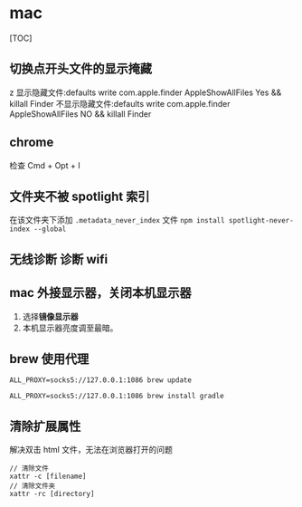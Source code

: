 # mac

[TOC]

## 切换点开头文件的显示掩藏
z
显示隐藏文件:defaults write com.apple.finder AppleShowAllFiles Yes && killall Finder
不显示隐藏文件:defaults write com.apple.finder AppleShowAllFiles NO && killall Finder

## chrome

检查 Cmd + Opt + I

## 文件夹不被 spotlight 索引

在该文件夹下添加 `.metadata_never_index` 文件
`npm install spotlight-never-index --global`

## **无线诊断** 诊断 wifi

## mac 外接显示器，关闭本机显示器

1. 选择**镜像显示器**
2. 本机显示器亮度调至最暗。

## brew 使用代理

`ALL_PROXY=socks5://127.0.0.1:1086 brew update`

`ALL_PROXY=socks5://127.0.0.1:1086 brew install gradle`

## 清除扩展属性

解决双击 html 文件，无法在浏览器打开的问题

```
// 清除文件
xattr -c [filename]
// 清除文件夹
xattr -rc [directory]
```


